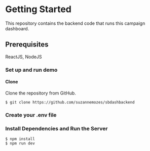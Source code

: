 # Getting Started

This repository contains the backend code that runs this campaign dashboard.

## Prerequisites

ReactJS, NodeJS

### Set up and run demo

#### Clone

Clone the repository from GitHub.

```
$ git clone https://github.com/suzannemozes/sbdashbackend
```

### Create your .env file

### Install Dependencies and Run the Server

```
$ npm install
$ npm run dev
```

